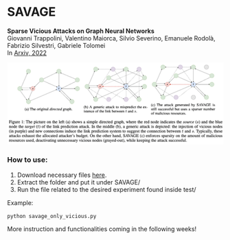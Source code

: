 # SAVAGE

**Sparse Vicious Attacks on Graph Neural Networks** <br>Giovanni Trappolini, Valentino Maiorca, Silvio Severino, Emanuele Rodolà, Fabrizio Silvestri, Gabriele Tolomei<br>
In [Arxiv, 2022](https://arxiv.org/abs/2209.09688)

![image-20190912160913089](./SAVAGE.png)

### How to use:

1. Download necessary files [here](shorturl.at/hiTW2).
2. Extract the folder and put it under SAVAGE/
3. Run the file related to the desired experiment found inside test/

Example:

```
python savage_only_vicious.py
```

More instruction and functionalities coming in the following weeks!
